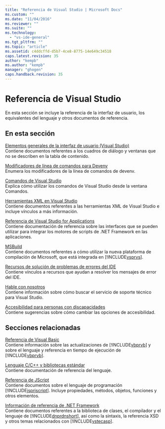 ```yaml
---
title: "Referencia de Visual Studio | Microsoft Docs"
ms.custom: ""
ms.date: "11/04/2016"
ms.reviewer: ""
ms.suite: ""
ms.technology: 
  - "vs-ide-general"
ms.tgt_pltfrm: ""
ms.topic: "article"
ms.assetid: c4ddcffd-d5b7-4ce8-8775-14e649c34518
caps.latest.revision: 35
author: "kempb"
ms.author: "kempb"
manager: "ghogen"
caps.handback.revision: 35
---
```

# <a name="visual-studio-reference"></a>Referencia de Visual Studio
En esta sección se incluye la referencia de la interfaz de usuario, los equivalentes del lenguaje y otros documentos de referencia.  
  
## <a name="in-this-section"></a>En esta sección  
 [Elementos generales de la interfaz de usuario (Visual Studio)](../../ide/reference/general-user-interface-elements-visual-studio.md)  
 Contiene documentos referentes a los cuadros de diálogo y ventanas que no se describen en la tabla de contenido.  
  
 [Modificadores de línea de comandos para Devenv](../../ide/reference/devenv-command-line-switches.md)  
 Enumera los modificadores de la línea de comandos de devenv.  
  
 [Comandos de Visual Studio](../../ide/reference/visual-studio-commands.md)  
 Explica cómo utilizar los comandos de Visual Studio desde la ventana Comandos.  
  
 [Herramientas XML en Visual Studio](../../xml-tools/xml-tools-in-visual-studio.md)  
 Contiene documentos referentes a las herramientas XML de Visual Studio e incluye vínculos a más información.  
  
 [Referencia de Visual Studio for Applications](../../ide/reference/visual-studio-for-applications-reference.md)  
 Contiene documentación de referencia sobre las interfaces que se pueden utilizar para integrar los motores de scripts de .NET Framework en las aplicaciones.  
  
 [MSBuild](../../msbuild/msbuild1.md)  
 Contiene documentos referentes a cómo utilizar la nueva plataforma de compilación de Microsoft, que está integrada en [!INCLUDE[vsprvs](../../code-quality/includes/vsprvs_md.md)].  
  
 [Recursos de solución de problemas de errores del IDE](../../ide/reference/resources-for-troubleshooting-integrated-development-environment-errors.md)  
 Contiene vínculos a recursos que ayudan a resolver los mensajes de error del IDE.  
  
 [Hable con nosotros](../../ide/talk-to-us.md)  
 Contiene información sobre cómo buscar el servicio de soporte técnico para Visual Studio.  
  
 [Accesibilidad para personas con discapacidades](../../ide/reference/accessibility-for-people-with-disabilities.md)  
 Contiene sugerencias sobre cómo cambiar las opciones de accesibilidad.  
  
## <a name="related-sections"></a>Secciones relacionadas  
 [Referencia de Visual Basic](/dotnet/visual-basic/reference/index)  
 Contiene información sobre las actualizaciones de [!INCLUDE[vbprvb](../../code-quality/includes/vbprvb_md.md)] y sobre el lenguaje y referencia en tiempo de ejecución de [!INCLUDE[vbprvb](../../code-quality/includes/vbprvb_md.md)].  
  
 [Lenguaje C/C++ y bibliotecas estándar](/visual-cpp/cpp/c-cpp-language-and-standard-libraries)  
 Contiene documentación de referencia del lenguaje.  
  
 [Referencia de JScript](http://msdn.microsoft.com/en-us/2e47f004-963c-4661-b887-a14e4660aadd)  
 Contiene documentos sobre el lenguaje de programación [!INCLUDE[jsprjscript](../../debugger/debug-interface-access/includes/jsprjscript_md.md)]. Incluye propiedades, métodos, objetos, funciones y otros elementos.  
  
 [Información de referencia de .NET Framework](/dotnet/visual-basic/reference/net-framework-reference-information)  
 Contiene documentos referentes a la biblioteca de clases, el compilador y el lenguaje de [!INCLUDE[dnprdnshort](../../code-quality/includes/dnprdnshort_md.md)], así como la sintaxis, la referencia XSD y otros temas relacionados con [!INCLUDE[vstecasp](../../code-quality/includes/vstecasp_md.md)].


<!--HONumber=Feb17_HO4-->


